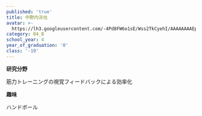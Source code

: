 ```yaml
---
published: 'true'
title: 中野内涼也
avatar: >-
  https://lh3.googleusercontent.com/-4Pd8FW6o1sE/Wss2TkCyehI/AAAAAAAAEps/mK0M8_4XwXMuuyEIV-SvPIvEmIFDAvzygCE0YBhgL/IMG_1966.JPG
category: 04_B
school_year: 4
year_of_graduation: '0'
class: '-19'
---
```

**研究分野**

筋力トレーニングの視覚フィードバックによる効率化

**趣味**

ハンドボール
